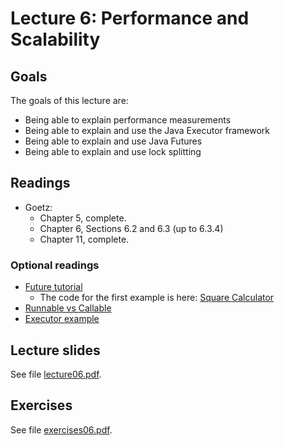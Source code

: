 # Lecture 6: Performance and Scalability

## Goals

The goals of this lecture are:
* Being able to explain performance measurements
* Being able to explain and use the Java Executor framework
* Being able to explain and use Java Futures
* Being able to explain and use lock splitting


## Readings 

* Goetz:
  * Chapter 5, complete.
  * Chapter 6, Sections 6.2 and 6.3 (up to 6.3.4)
  * Chapter 11, complete.

### Optional readings

* [Future tutorial](https://www.baeldung.com/java-future)
  * The code for the first example is here: [Square Calculator](https://github.itu.dk/jst/PCPP2021-public/blob/master/week06/LectureCode/app/src/main/java/lectureCode/SquareCalculator.java)
* [Runnable vs Callable](https://www.baeldung.com/java-runnable-callable)
* [Executor example](https://howtodoinjava.com/java/multi-threading/java-fixed-size-thread-pool-executor-example/)
 
## Lecture slides

See file [lecture06.pdf](./lecture06.pdf).


## Exercises

See file [exercises06.pdf](./exercises06.pdf).
